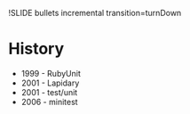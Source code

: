 !SLIDE bullets incremental transition=turnDown

# History #

* 1999 - RubyUnit
* 2001 - Lapidary
* 2001 - test/unit
* 2006 - minitest

